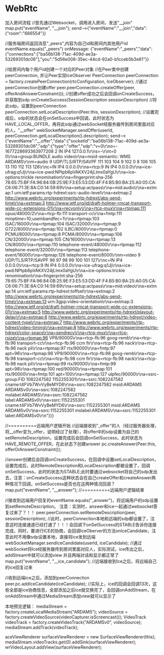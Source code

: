 # WebRtc

加入房间流程
//首先通过Websocket，调用进入房间，发送"__join"
map.put("eventName", "__join");
send-->{"eventName":"__join","data":{"room":"666554"}}

//服务端房间返回消息"_peers",内容为自己id和房间内其他用户id
eventName.equals("_peers")
onMessage: {"eventName":"_peers","data":{"connections":["ba56b138-71ac-409d-ae3a-53269301dc06"],"you":"5d56e008-35ec-44cd-92a0-b1cceb5b3e61"}}

//给房间内每个用户id创建一个对应的Peer对象
//在Peer类中创建peerConnection, 并让Peer实现IceObserver
PeerConnection peerConnection = factory.createPeerConnection(rtcConfiguration,  IceObserver);
//通过peerConnection创建offer
peer.peerConnection.createOffer(peer, offerAndAnswerConstraint());
//创建offer成功之后会回调onCreateSuccess，并获取到sdp
onCreateSuccess(SessionDescription sessionDescription)
//将此sdp，设置到peerConnection
peerConnection.setLocalDescription(Peer.this, sessionDescription);
//设置完成后，sdp的状态会在onSetSuccess中回调，此时状态为HAVE_LOCAL_OFFER，再将此sdp通过webSocket经服务器传到房间里面对应的人，"__offer"
webSocketManager.sendOffer(userId, peerConnection.getLocalDescription().description);
send-->{"eventName":"__offer","data":{"socketId":"ba56b138-71ac-409d-ae3a-53269301dc06","sdp":{"type":"offer","sdp":"v=0\r\no=- 1677228693363977208 2 IN IP4 127.0.0.1\r\ns=-\r\nt=0 0\r\na=group:BUNDLE audio video\r\na=msid-semantic: WMS ARDAMS\r\nm=audio 9 UDP/TLS/RTP/SAVPF 111 103 104 9 102 0 8 106 105 13 110 112 113 126\r\nc=IN IP4 0.0.0.0\r\na=rtcp:9 IN IP4 0.0.0.0\r\na=ice-ufrag:q1Jj\r\na=ice-pwd:NPtpb6pVAKXV24jLlmx0aYgU\r\na=ice-options:trickle renomination\r\na=fingerprint:sha-256 78:65:75:BF:FA:96:84:0B:25:9E:F3:E5:53:DD:4F:F4:B5:B0:BA:25:A0:05:CA:C6:06:71:3E:8A:C0:14:59:69\r\na=setup:actpass\r\na=mid:audio\r\na=extmap:1 urn:ietf:params:rtp-hdrext:ssrc-audio-level\r\na=extmap:2 http://www.webrtc.org/experiments/rtp-hdrext/abs-send-time\r\na=extmap:3 http://www.ietf.org/id/draft-holmer-rmcat-transport-wide-cc-extensions-01\r\na=recvonly\r\na=rtcp-mux\r\na=rtpmap:111 opus/48000/2\r\na=rtcp-fb:111 transport-cc\r\na=fmtp:111 minptime=10;useinbandfec=1\r\na=rtpmap:103 ISAC/16000\r\na=rtpmap:104 ISAC/32000\r\na=rtpmap:9 G722/8000\r\na=rtpmap:102 ILBC/8000\r\na=rtpmap:0 PCMU/8000\r\na=rtpmap:8 PCMA/8000\r\na=rtpmap:106 CN/32000\r\na=rtpmap:105 CN/16000\r\na=rtpmap:13 CN/8000\r\na=rtpmap:110 telephone-event/48000\r\na=rtpmap:112 telephone-event/32000\r\na=rtpmap:113 telephone-event/16000\r\na=rtpmap:126 telephone-event/8000\r\nm=video 9 UDP/TLS/RTP/SAVPF 96 97 98 99 100 101 127\r\nc=IN IP4 0.0.0.0\r\na=rtcp:9 IN IP4 0.0.0.0\r\na=ice-ufrag:q1Jj\r\na=ice-pwd:NPtpb6pVAKXV24jLlmx0aYgU\r\na=ice-options:trickle renomination\r\na=fingerprint:sha-256 78:65:75:BF:FA:96:84:0B:25:9E:F3:E5:53:DD:4F:F4:B5:B0:BA:25:A0:05:CA:C6:06:71:3E:8A:C0:14:59:69\r\na=setup:actpass\r\na=mid:video\r\na=extmap:14 urn:ietf:params:rtp-hdrext:toffset\r\na=extmap:2 http://www.webrtc.org/experiments/rtp-hdrext/abs-send-time\r\na=extmap:13 urn:3gpp:video-orientation\r\na=extmap:3 http://www.ietf.org/id/draft-holmer-rmcat-transport-wide-cc-extensions-01\r\na=extmap:5 http://www.webrtc.org/experiments/rtp-hdrext/playout-delay\r\na=extmap:6 http://www.webrtc.org/experiments/rtp-hdrext/video-content-type\r\na=extmap:7 http://www.webrtc.org/experiments/rtp-hdrext/video-timing\r\na=extmap:8 http://www.webrtc.org/experiments/rtp-hdrext/color-space\r\na=sendrecv\r\na=rtcp-mux\r\na=rtcp-rsize\r\na=rtpmap:96 VP8/90000\r\na=rtcp-fb:96 goog-remb\r\na=rtcp-fb:96 transport-cc\r\na=rtcp-fb:96 ccm fir\r\na=rtcp-fb:96 nack\r\na=rtcp-fb:96 nack pli\r\na=rtpmap:97 rtx/90000\r\na=fmtp:97 apt=96\r\na=rtpmap:98 VP9/90000\r\na=rtcp-fb:98 goog-remb\r\na=rtcp-fb:98 transport-cc\r\na=rtcp-fb:98 ccm fir\r\na=rtcp-fb:98 nack\r\na=rtcp-fb:98 nack pli\r\na=rtpmap:99 rtx/90000\r\na=fmtp:99 apt=98\r\na=rtpmap:100 red/90000\r\na=rtpmap:101 rtx/90000\r\na=fmtp:101 apt=100\r\na=rtpmap:127 ulpfec/90000\r\na=ssrc-group:FID 1082247582 1152255301\r\na=ssrc:1082247582 cname:t4FVb7WvVyBeMYD6\r\na=ssrc:1082247582 msid:ARDAMS ARDAMSv0\r\na=ssrc:1082247582 mslabel:ARDAMS\r\na=ssrc:1082247582 label:ARDAMSv0\r\na=ssrc:1152255301 cname:t4FVb7WvVyBeMYD6\r\na=ssrc:1152255301 msid:ARDAMS ARDAMSv0\r\na=ssrc:1152255301 mslabel:ARDAMS\r\na=ssrc:1152255301 label:ARDAMSv0\r\n"}}}

//==========远端用户逻辑开始
//远端接收到"_offer"的人（经过服务器处理，将__offer变为_offer，说明经过了处理），将offer中的sdp设置为自己的setRemoteDescription，设置完成后会回调onSetSuccess，此时状态为HAVE_REMOTE_OFFER，在此状态下创建answer
pc.createAnswer(Peer.this, offerOrAnswerConstraint());

//answer创建后会回调onCreateSuccess，在回调中设置setLocalDescription，设置完成后，此时RemoteDescription和LocalDescription都被设置了，回调onSetSuccess，此时的状态为STABLE;此时要通过websocket将自己的sdp发出去，注意：onCreateSuccess这种状态会在自己createOffer和createAnswer两种情况下回调，onSetSuccess是否也在这两种情况回调？
map.put("eventName", "__answer");
//==========远端用户逻辑结束

//接收到远端用户回复的eventName.equals("_answer")，将远端用户的sdp设置到setRemoteDescription。 注意：实测时，answer和ice一起通过websocket答复过来了？！！
peer.peerConnection.setRemoteDescription(peer, sessionDescription);
//此时，peerConnection本地和远端的sdp都设置了，注意这时连接通道已经打通了！！！会回调下onSetSuccess的STABLE告诉你连接完成，同时，要进行ICE的协商，会回调IceOberver的方法onIceCandidate，注意此时不用像sdp设置本地，直接将ice发到远端
webSocketManager.sendIceCandidate(userId, iceCandidate);
//通过webSocket将Ice经服务器传到房间里面对应人，实际测试，ice传出之后，addStream中就可以添加view 并且两端对话和显示都正常了
map.put("eventName", "__ice_candidate");
//远端接收到Ice之后，将远端自己的ice回复过来

//收到远端ice之后，添加到peerConnection
peer.pc.addIceCandidate(iceCandidate);
//实际上，ice的回调会回调13次，这些全部是ice协商信息，全部添加之后ice就交换完了，会回调onAddStream，在onAddStream中通过MediaStream添加view就可以显示了

本地预览逻辑：
mediaStream = factory.createLocalMediaStream("ARDAMS");
videoSource = factory.createVideoSource(videoCapturer.isScreencast());
VideoTrack videoTrack = factory.createVideoTrack("ARDAMSv0", videoSource);
mediaStream.addTrack(videoTrack);

aceViewRenderer surfaceViewRenderer = new SurfaceViewRenderer(this);
mediaStream.videoTracks.get(0).addSink(surfaceViewRenderer);
wrVideoLayout.addView(surfaceViewRenderer);